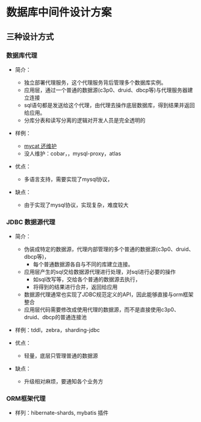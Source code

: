 # 数据库中间件设计方案

## 三种设计方式

### 数据库代理
- 简介：
  - 独立部署代理服务，这个代理服务背后管理多个数据库实例。
  - 应用层，通过一个普通的数据源(c3p0、druid、dbcp等)与代理服务器建立连接
  - sql语句都是发送给这个代理，由代理去操作底层数据库，得到结果并返回给应用。
  - 分库分表和读写分离的逻辑对开发人员是完全透明的
- 样例：
  - [mycat 还维护](https://github.com/MyCATApache/Mycat-Server.git)
  - 没人维护：cobar，，mysql-proxy，atlas

- 优点：
  - 多语言支持，需要实现了mysql协议，

- 缺点：
  - 由于实现了mysql协议，实现复杂，难度较大

### JDBC 数据源代理
- 简介：
  - 伪装成特定的数据源，代理内部管理的多个普通的数据源(c3p0、druid、dbcp等)，
    - 每个普通数据源各自与不同的库建立连接。
  - 应用层产生的sql交给数据源代理进行处理，对sql进行必要的操作
    - 如sql改写等，交给各个普通的数据源去执行，
    - 将得到的结果进行合并，返回给应用
  - 数据源代理通常也实现了JDBC规范定义的API，因此能够直接与orm框架整合
  - 应用层代码需要修改成使用代理的数据源，而不是直接使用c3p0、druid、dbcp的普通连接池
- 样例：tddl，zebra，sharding-jdbc

- 优点：
  - 轻量，底层只管理普通的数据源

- 缺点：
  - 升级相对麻烦，要通知各个业务方

### ORM框架代理
- 样列：hibernate-shards, mybatis 插件
